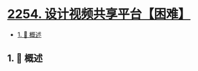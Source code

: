 # [2254. 设计视频共享平台【困难】](https://github.com/tnotesjs/TNotes.leetcode/tree/main/notes/2254.%20%E8%AE%BE%E8%AE%A1%E8%A7%86%E9%A2%91%E5%85%B1%E4%BA%AB%E5%B9%B3%E5%8F%B0%E3%80%90%E5%9B%B0%E9%9A%BE%E3%80%91)

<!-- region:toc -->

- [1. 📝 概述](#1--概述)

<!-- endregion:toc -->

## 1. 📝 概述
